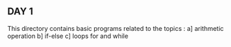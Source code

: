 ## DAY 1

This directory contains basic programs related to the topics :
a] arithmetic operation
b] if-else
c] loops for and while

